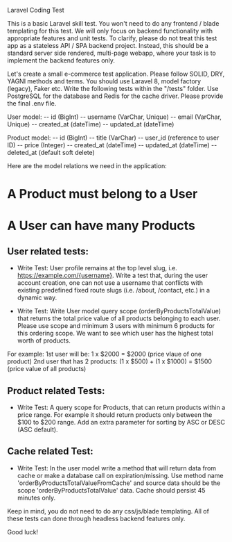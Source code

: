 Laravel Coding Test

This is a basic Laravel skill test. You won't need to do any frontend / blade templating for this test. We will only focus on backend functionality with appropriate features and unit tests. To clarify, please do not treat this test app as a stateless API / SPA backend project. Instead, this should be a standard server side rendered, multi-page webapp, where your task is to implement the backend features only.

Let's create a small e-commerce test application. Please follow SOLID, DRY, YAGNI methods and terms. You should use Laravel 8, model factory (legacy), Faker etc. Write the following tests within the "/tests" folder. Use PostgreSQL for the database and Redis for the cache driver. Please provide the final .env file.

User model:
-- id (BigInt)
-- username (VarChar, Unique)
-- email (VarChar, Unique)
-- created_at (dateTime)
-- updated_at (dateTime)

Product model:
-- id (BigInt)
-- title (VarChar)
-- user_id (reference to user ID)
-- price (Integer)
-- created_at (dateTime)
-- updated_at (dateTime)
-- deleted_at (default soft delete)

Here are the model relations we need in the application:
# A Product must belong to a User
# A User can have many Products

## User related tests:

- Write Test: User profile remains at the top level slug, i.e. https://example.com/{username}. Write a test that, during the user account creation, one can not use a username that conflicts with existing predefined fixed route slugs (i.e. /about, /contact, etc.) in a dynamic way.

- Write Test: Write User model query scope (orderByProductsTotalValue) that returns the total price value of all products belonging to each user. Please use scope and minimum 3 users with minimum 6 products for this ordering scope. We want to see which user has the highest total worth of products. 

For example: 
1st user will be: 1 x $2000 = $2000 (price vlaue of one product)
2nd user that has 2 products: (1 x $500) + (1 x $1000) = $1500 (price value of all products)


## Product related Tests:

- Write Test: A query scope for Products, that can return products within a price range. For example it should return products only between the $100 to $200 range. Add an extra parameter for sorting by ASC or DESC (ASC default).

## Cache related Test:

- Write Test: In the user model write a method that will return data from cache or make a database call on expiration/missing. Use method name 'orderByProductsTotalValueFromCache' and source data should be the scope 'orderByProductsTotalValue' data. Cache should persist 45 minutes only.


Keep in mind, you do not need to do any css/js/blade templating. All of these tests can done through headless backend features only. 

Good luck!



